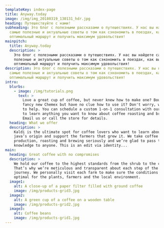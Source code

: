 ```yaml
---
templateKey: index-page
title: Anyway.today
image: /img/img_20180319_130131_hdr.jpg
heading: Путешествуйте с нами!
subheading: Это блог с полезными рассказами о путешествиях. У нас вы найдете
  самые полезные и актуальные советы о том как сэкономить в поездах, как выбрать
  оптимальный маршрут и получить максимум удовольствия!
mainpitch:
  title: Anyway.today
  description: >
    Это блог с полезными рассказами о путешествиях. У нас вы найдете самые
    полезные и актуальные советы о том как сэкономить в поездах, как выбрать
    оптимальный маршрут и получить максимум удовольствия!
description: Это блог с полезными рассказами о путешествиях. У нас вы найдете
  самые полезные и актуальные советы о том как сэкономить в поездах, как выбрать
  оптимальный маршрут и получить максимум удовольствия!
intro:
  blurbs:
    - image: /img/tutorials.png
      text: >
        Love a great cup of coffee, but never knew how to make one? Bought a
        fancy new Chemex but have no clue how to use it? Don't worry, we’re here
        to help. You can schedule a custom 1-on-1 consultation with our baristas
        to learn anything you want to know about coffee roasting and brewing.
        Email us or call the store for details.
  heading: What we offer
  description: >
    Kaldi is the ultimate spot for coffee lovers who want to learn about their
    java’s origin and support the farmers that grew it. We take coffee
    production, roasting and brewing seriously and we’re glad to pass that
    knowledge to anyone. This is an edit via identity...
main:
  heading: Great coffee with no compromises
  description: >
    We hold our coffee to the highest standards from the shrub to the cup.
    That’s why we’re meticulous and transparent about each step of the coffee’s
    journey. We personally visit each farm to make sure the conditions are
    optimal for the plants, farmers and the local environment.
  image1:
    alt: A close-up of a paper filter filled with ground coffee
    image: /img/products-grid3.jpg
  image2:
    alt: A green cup of a coffee on a wooden table
    image: /img/products-grid2.jpg
  image3:
    alt: Coffee beans
    image: /img/products-grid1.jpg
---
```

